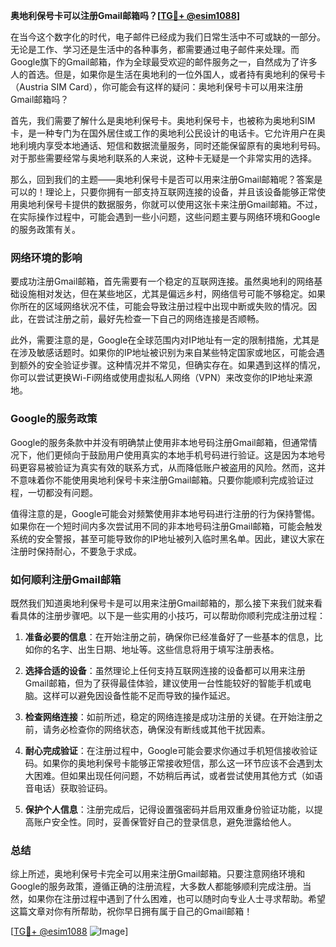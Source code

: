 **奥地利保号卡可以注册Gmail邮箱吗？[[TG💪+ @esim1088](https://t.me/s/esim1088)]**

在当今这个数字化的时代，电子邮件已经成为我们日常生活中不可或缺的一部分。无论是工作、学习还是生活中的各种事务，都需要通过电子邮件来处理。而Google旗下的Gmail邮箱，作为全球最受欢迎的邮件服务之一，自然成为了许多人的首选。但是，如果你是生活在奥地利的一位外国人，或者持有奥地利的保号卡（Austria SIM Card），你可能会有这样的疑问：奥地利保号卡可以用来注册Gmail邮箱吗？

首先，我们需要了解什么是奥地利保号卡。奥地利保号卡，也被称为奥地利SIM卡，是一种专门为在国外居住或工作的奥地利公民设计的电话卡。它允许用户在奥地利境内享受本地通话、短信和数据流量服务，同时还能保留原有的奥地利号码。对于那些需要经常与奥地利联系的人来说，这种卡无疑是一个非常实用的选择。

那么，回到我们的主题——奥地利保号卡是否可以用来注册Gmail邮箱呢？答案是可以的！理论上，只要你拥有一部支持互联网连接的设备，并且该设备能够正常使用奥地利保号卡提供的数据服务，你就可以使用这张卡来注册Gmail邮箱。不过，在实际操作过程中，可能会遇到一些小问题，这些问题主要与网络环境和Google的服务政策有关。

### **网络环境的影响**

要成功注册Gmail邮箱，首先需要有一个稳定的互联网连接。虽然奥地利的网络基础设施相对发达，但在某些地区，尤其是偏远乡村，网络信号可能不够稳定。如果你所在的区域网络状况不佳，可能会导致注册过程中出现中断或失败的情况。因此，在尝试注册之前，最好先检查一下自己的网络连接是否顺畅。

此外，需要注意的是，Google在全球范围内对IP地址有一定的限制措施，尤其是在涉及敏感话题时。如果你的IP地址被识别为来自某些特定国家或地区，可能会遇到额外的安全验证步骤。这种情况并不常见，但确实存在。如果遇到这样的情况，你可以尝试更换Wi-Fi网络或使用虚拟私人网络（VPN）来改变你的IP地址来源地。

### **Google的服务政策**

Google的服务条款中并没有明确禁止使用非本地号码注册Gmail邮箱，但通常情况下，他们更倾向于鼓励用户使用真实的本地手机号码进行验证。这是因为本地号码更容易被验证为真实有效的联系方式，从而降低账户被盗用的风险。然而，这并不意味着你不能使用奥地利保号卡来注册Gmail邮箱。只要你能顺利完成验证过程，一切都没有问题。

值得注意的是，Google可能会对频繁使用非本地号码进行注册的行为保持警惕。如果你在一个短时间内多次尝试用不同的非本地号码注册Gmail邮箱，可能会触发系统的安全警报，甚至可能导致你的IP地址被列入临时黑名单。因此，建议大家在注册时保持耐心，不要急于求成。

### **如何顺利注册Gmail邮箱**

既然我们知道奥地利保号卡是可以用来注册Gmail邮箱的，那么接下来我们就来看看具体的注册步骤吧。以下是一些实用的小技巧，可以帮助你顺利完成注册过程：

1. **准备必要的信息**：在开始注册之前，确保你已经准备好了一些基本的信息，比如你的名字、出生日期、地址等。这些信息将用于填写注册表格。

2. **选择合适的设备**：虽然理论上任何支持互联网连接的设备都可以用来注册Gmail邮箱，但为了获得最佳体验，建议使用一台性能较好的智能手机或电脑。这样可以避免因设备性能不足而导致的操作延迟。

3. **检查网络连接**：如前所述，稳定的网络连接是成功注册的关键。在开始注册之前，请务必检查你的网络状态，确保没有断线或其他干扰因素。

4. **耐心完成验证**：在注册过程中，Google可能会要求你通过手机短信接收验证码。如果你的奥地利保号卡能够正常接收短信，那么这一环节应该不会遇到太大困难。但如果出现任何问题，不妨稍后再试，或者尝试使用其他方式（如语音电话）获取验证码。

5. **保护个人信息**：注册完成后，记得设置强密码并启用双重身份验证功能，以提高账户安全性。同时，妥善保管好自己的登录信息，避免泄露给他人。

### **总结**

综上所述，奥地利保号卡完全可以用来注册Gmail邮箱。只要注意网络环境和Google的服务政策，遵循正确的注册流程，大多数人都能够顺利完成注册。当然，如果你在注册过程中遇到了什么困难，也可以随时向专业人士寻求帮助。希望这篇文章对你有所帮助，祝你早日拥有属于自己的Gmail邮箱！

[[TG💪+ @esim1088](https://t.me/s/esim1088) ![Image](https://i.postimg.cc/4NQfJmqS/Snipaste-2025-05-13-00-14-12.png)]